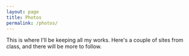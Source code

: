 ```yaml
---
layout: page
title: Photos
permalink: /photos/
---
```


This is where I'll be keeping all my works.  Here's a couple of sites from class, and there will be more to follow.